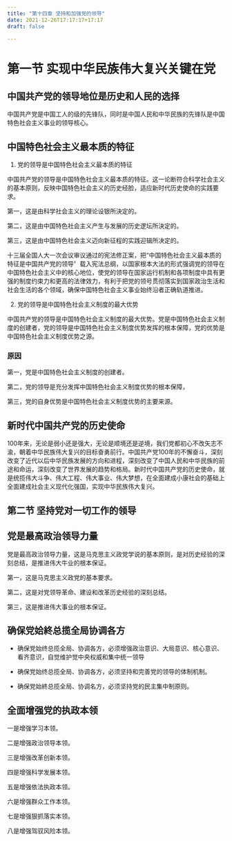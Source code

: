 ```yaml
---
title: "第十四章 坚持和加强党的领导"
date: 2021-12-26T17:17:17+17:17
draft: false

---
```


<!--more-->

# 第一节 实现中华民族伟大复兴关键在党

## 中国共产党的领导地位是历史和人民的选择

中国共产党是中国工人的级的先锋队，同时是中国人民和中华民族的先锋队是中国特色社会主义事业的领导核心。

## 中国特色社会主义最本质的特征

1. 党的领导是中国特色社会主义最本质的特征

中国共产党的领导是中国特色社会主义最本质的特征。这一论断符合科学社会主义的基本原则，反映中国特色社会主义的历史经脸，适应新时代历史使命的实践要求。

第一，这是由科学社会主义的理论设银所決定的。

第二，这是由中国特色社会主义产生与发展的历史逻坛所決定的。

第三，这是由中国特色社会主义迈向新征程的实践迎辑所决定的。

十三届全国人大一次会议审议通过的宪法修正案，把“中国特色社会主义最本质的特征是中国共产党的领导〞载入宪法总纲，以国家根本大法的形式强调党的领导在中国特色社会主义中的核心地位，使党的领导在国家运行机制和各项制度中具有更强的制度约束力和更高的法律效力，有利于把党的领号贯彻落实到国家政治生活和社会生活的各个领域，确保中国特色社会主义事业始终沿者正确轨道推进。

2. 党的领导是中国特色社会主义制度的最大优势

中国共产党的领导是中国特色社会主义制度的最大优势。党是中国特色社会主义制度的创建者，党的领导是中国特色社会主义制度优势发挥的根本保障，党的优势是中国特色社会主义制度优势之源。

### 原因

第一，党是中国特色社会主义制度的创建者。

第二，党的领导是充分发挥中国特色社会主义制度优势的根本保障，

第三，党的自身优势是中国特色社会主义制度优势的主要来源。

## 新时代中国共产党的历史使命

100年来，无论是弱小还是强大，无论是顺境还是逆境，我们党都初心不改矢志不渝，朝着中华民族伟大复兴的目标奋勇前行。中国共产党100年的不懈奋斗，深刻改变了近代以后中华民族发展的方向和进程，深刻改变了中国人民和中华民族的前途和命运，深刻改变了世界发展的趋势和格局。新时代中国共产党的历史使命，就是统揽伟大斗争、伟大工程、伟大事业、伟大梦想，在全面建成小康社会的基础上全面建成社会主义现代化强国，实现中华民族伟大复兴。

## 第二节 坚持党对一切工作的领导

## 党是最高政治领导力量

党是最高政治领导力量，这是马克思主义政党学说的基本原则，是对历史经验的深刻总结，是推进伟大牛业的根本保证。

第一，这是马克思主义政党的基本要求。

第二，这是对党领导革命、建设和改革历史经验的深刻总结。

第三，这是推进伟大事业的根本保证。

## 确保党姶終总揽全局协调各方

- 确保党始终总揽全局、协调各方，必须增强政治意识、大局意识、核心意识、看齐意识，自觉维护觉中央权威和集中统一领导

- 确保党始终总揽全局、协调各方，必须坚持和完善党的领导的体制机制。
- 确保党始終总揽全局、协调名方，必须坚持党的民主集中制原则。

## 全面增强党的执政本领

一是增强学习本领。 

二是增强政治领导本领。 

三是增强改革创新本领。

 四是增强科学发展本领。 

五是增强依法执政本领。

 六是增强群众工作本领。 

七是增强狠抓落实本领。 

八是增强驾驭风险本领。